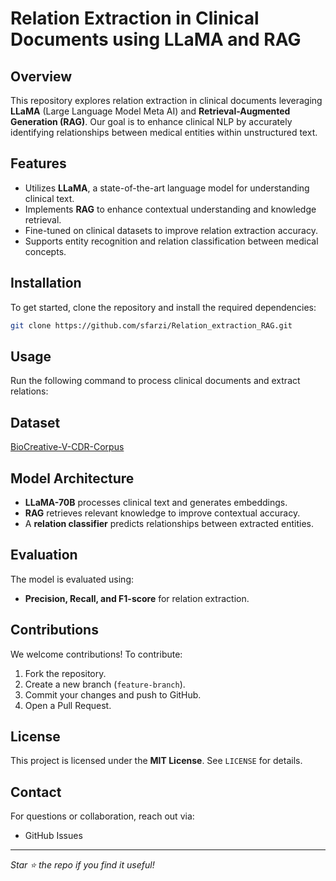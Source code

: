# Relation Extraction in Clinical Documents using LLaMA and RAG

## Overview
This repository explores relation extraction in clinical documents leveraging **LLaMA** (Large Language Model Meta AI) and **Retrieval-Augmented Generation (RAG)**. Our goal is to enhance clinical NLP by accurately identifying relationships between medical entities within unstructured text.

## Features
- Utilizes **LLaMA**, a state-of-the-art language model for understanding clinical text.
- Implements **RAG** to enhance contextual understanding and knowledge retrieval.
- Fine-tuned on clinical datasets to improve relation extraction accuracy.
- Supports entity recognition and relation classification between medical concepts.

## Installation
To get started, clone the repository and install the required dependencies:

```bash
git clone https://github.com/sfarzi/Relation_extraction_RAG.git
```

## Usage
Run the following command to process clinical documents and extract relations:


## Dataset
[BioCreative-V-CDR-Corpus](https://github.com/JHnlp/BioCreative-V-CDR-Corpus)

## Model Architecture
- **LLaMA-70B** processes clinical text and generates embeddings. 
- **RAG** retrieves relevant knowledge to improve contextual accuracy.
- A **relation classifier** predicts relationships between extracted entities.

## Evaluation
The model is evaluated using:
- **Precision, Recall, and F1-score** for relation extraction.

## Contributions
We welcome contributions! To contribute:
1. Fork the repository.
2. Create a new branch (`feature-branch`).
3. Commit your changes and push to GitHub.
4. Open a Pull Request.

## License
This project is licensed under the **MIT License**. See `LICENSE` for details.

## Contact
For questions or collaboration, reach out via:
- GitHub Issues

---
*Star ⭐ the repo if you find it useful!*

